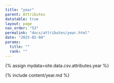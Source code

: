 ```yaml
---
title: "year"
parent: Attributes
datatable: true
layout: page
nav_order: "53"
permalink: "docs/attributes/year.html"
date: "2025-02-04"
params:
  title: ""
  rank: ""
---
```

{% assign mydata=site.data.csv.attributes.year %} 

{% include content/year.md %}
